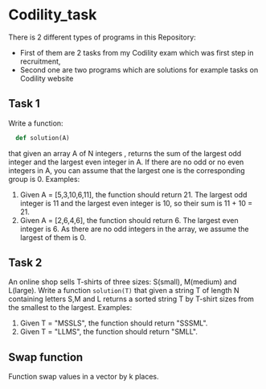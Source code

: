 # Codility_task
There is 2 different types of programs in this Repository:
- First of them are 2 tasks from my Codility exam which was first step in recruitment,
- Second one are two programs which are solutions for example tasks on Codility website

## Task 1
Write a function:
```python
  def solution(A)
```
that given an array A of N integers , returns the sum of the largest odd integer and the largest even integer in A. If there are no odd or no even integers in A, you can assume that the largest one is the corresponding group is 0.
Examples:
1. Given A = [5,3,10,6,11], the function should return 21. The largest odd integer is 11 and the largest even integer is 10, so their sum is 11 + 10 = 21.
2. Given A = [2,6,4,6], the function should return 6. The largest even integer is 6. As there are no odd integers in the array, we assume the largest of them is 0.

## Task 2
An online shop sells T-shirts of three sizes: S(small), M(medium) and L(large).
Write a function ```solution(T)``` that given a string T of length N containing letters S,M and L returns a sorted string T by T-shirt sizes from the smallest to the largest.
Examples:
1. Given T = "MSSLS", the function should return "SSSML".
2. Given T = "LLMS", the function should return "SMLL".

## Swap function
Function swap values in a vector by k places.
